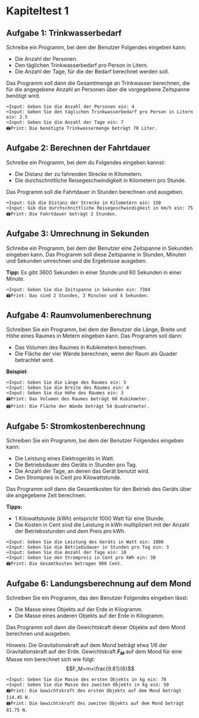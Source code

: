 # Kapiteltest 1


<!---
<img style="float: right; width:33%" src="./images/circles3.png">
Definiere eine Funktion, die einen Kreis zeichnet. Benutze
die Funktion, um die rechts dargestellte Figur zu zeichnen.
<div style="clear:both;"></div>



<img style="float: right; width:33%" src="./images/bsp08.png">
Schreibe eine Funktion, welche einen "Ast" der
nebenstehenden Schneeflocke zeichnet.
Schreibe eine weitere Funktion, welche die Funktion
"Ast" sechs mal aufruft, um die gesamte Schneeflocke
zu erhalten.
<div style="clear:both;"></div>



<img style="float: right; width:33%" src="./images/schachbrett.png">
Schreibe eine Funktion `schachbrett`, welche ein Schachbrett zeichnet.
Die Funktion soll zwei Parameter mit den Namen `x` und `y` haben.
Diese beiden Parameter geben die Anzahl der Spalten und die Anzahl der Zeilen an.
Du kannst davon ausgehen, dass sowohl x, als auch y, gerade Zahlen sind.
Das heißt x und y sind ohne Rest durch 2 dividierbar.

**Tipp:** Schreibe eine Funktion welche ein Mini-Schachbrett mit
der Größe 2x2 zeichnet und und wiederhole dieses x/2 mal in x-Richtung
und y/2 mal in y-Richtung.

<div style="clear:both;"></div>	
-->
## Aufgabe 1: Trinkwasserbedarf
Schreibe  ein Programm, bei dem der Benutzer Folgendes eingeben kann:

* Die Anzahl der Personen.
* Den täglichen Trinkwasserbedarf pro Person in Litern.
* Die Anzahl der Tage, für die der Bedarf berechnet werden soll.

Das Programm soll dann die Gesamtmenge an Trinkwasser berechnen, die für die angegebene Anzahl an Personen über die vorgegebene Zeitspanne benötigt wird.

```
⌨️Input: Geben Sie die Anzahl der Personen ein: 4  
⌨️Input: Geben Sie den täglichen Trinkwasserbedarf pro Person in Litern ein: 2.5  
⌨️Input: Geben Sie die Anzahl der Tage ein: 7  
🖨️Print: Die benötigte Trinkwassermenge beträgt 70 Liter.
```


## Aufgabe 2: Berechnen der Fahrtdauer
Schreibe ein Programm, bei dem du Folgendes eingeben kannst:

* Die Distanz der zu fahrenden Strecke in Kilometern.
* Die durchschnittliche Reisegeschwindigkeit in Kilometern pro Stunde.

Das Programm soll die Fahrtdauer in Stunden berechnen und ausgeben.

```
⌨️Input: Gib die Distanz der Strecke in Kilometern ein: 150  
⌨️Input: Gib die durchschnittliche Reisegeschwindigkeit in km/h ein: 75  
🖨️Print: Die Fahrtdauer beträgt 2 Stunden.
```


## Aufgabe 3: Umrechnung in Sekunden
Schreibe ein Programm, bei dem der Benutzer eine Zeitspanne in Sekunden eingeben kann.
Das Programm soll diese Zeitspanne in Stunden, Minuten und Sekunden umrechnen und die Ergebnisse ausgeben.

**Tipp:** Es gibt 3600 Sekunden in einer Stunde und 60 Sekunden in einer Minute.

```
⌨️Input: Geben Sie die Zeitspanne in Sekunden ein: 7384  
🖨️Print: Das sind 2 Stunden, 3 Minuten und 4 Sekunden.
```

## Aufgabe 4: Raumvolumenberechnung

Schreiben Sie ein Programm, bei dem der Benutzer die Länge, Breite und Höhe eines Raumes in Metern eingeben kann. Das Programm soll dann:

* Das Volumen des Raumes in Kubikmetern berechnen.
* Die Fläche der vier Wände berechnen, wenn der Raum als Quader betrachtet wird.

**Beispiel**:
```
⌨️Input: Geben Sie die Länge des Raumes ein: 5  
⌨️Input: Geben Sie die Breite des Raumes ein: 4  
⌨️Input: Geben Sie die Höhe des Raumes ein: 3  
🖨️Print: Das Volumen des Raumes beträgt 60 Kubikmeter.  
🖨️Print: Die Fläche der Wände beträgt 54 Quadratmeter.
```

## Aufgabe 5: Stromkostenberechnung

Schreiben Sie ein Programm, bei dem der Benutzer Folgendes eingeben kann:

* Die Leistung eines Elektrogeräts in Watt.
* Die Betriebsdauer des Geräts in Stunden pro Tag.
* Die Anzahl der Tage, an denen das Gerät benutzt wird.
* Den Strompreis in Cent pro Kilowattstunde.

Das Programm soll dann die Gesamtkosten für den Betrieb des Geräts über die angegebene Zeit berechnen.

**Tipps:**
* 1 Kilowattstunde (kWh) entspricht 1000 Watt für eine Stunde.
* Die Kosten in Cent sind die Leistung in kWh multipliziert mit der Anzahl der Betriebsstunden und dem Preis pro kWh.

```
⌨️Input: Geben Sie die Leistung des Geräts in Watt ein: 1000  
⌨️Input: Geben Sie die Betriebsdauer in Stunden pro Tag ein: 3  
⌨️Input: Geben Sie die Anzahl der Tage ein: 10  
⌨️Input: Geben Sie den Strompreis in Cent pro kWh ein: 30  
🖨️Print: Die Gesamtkosten betragen 900 Cent.
```

## Aufgabe 6: Landungsberechnung auf dem Mond

Schreiben Sie ein Programm, das den Benutzer Folgendes eingeben lässt:

* Die Masse eines Objekts auf der Erde in Kilogramm.
* Die Masse eines anderen Objekts auf der Erde in Kilogramm.

Das Programm soll dann die Gewichtskraft dieser Objekte auf dem Mond berechnen und ausgeben.

Hinweis: Die Gravitationskraft auf dem Mond beträgt etwa 1/6 der Gravitationskraft auf der Erde. Gewichtskraft ***F<sub>M</sub>*** auf dem Mond für eine Masse mm berechnet sich wie folgt:
$$F_M=m×\frac{9.81}{6}$$


```
⌨️Input: Geben Sie die Masse des ersten Objekts in kg ein: 70  
⌨️Input: Geben Sie die Masse des zweiten Objekts in kg ein: 50  
🖨️Print: Die Gewichtskraft des ersten Objekts auf dem Mond beträgt 114.45 N.  
🖨️Print: Die Gewichtskraft des zweiten Objekts auf dem Mond beträgt 81.75 N.
```


<!---
## Aufgabe 7	
Schreiben Sie ein Programm, bei dem der Benutzer die Anzahl
der zu zeichnenden Quadrate eingeben kann.
Gibt der Benutzer beispielsweise 5 ein,
so werden fünf Quadrate nebeneinander gezeichnet

## Aufgabe 8
Schreiben Sie ein Programm, bei dem der Benutzer die Anzahl der
Ecken eines regelmäßigen Vielecks angibt. Gibt
der Benutzer beispielsweise 8 ein, so soll ein regelmäßiges Achteck gezeichnet werden.

## Aufgabe 9
Schreiben Sie ein Programm, bei dem der Benutzer die Anzahl der
Blütenblätter einer Blume eingeben kann. Falls
der Benutzer 20 eingibt, wird eine Blume mit 20 Blütenblättern gezeichnet.

## Aufgabe 10
Schreiben Sie ein Programm, bei dem der Benutzer die Anzahl
der Blütenblätter und die Anzahl der Blumen eingeben kann.
Falls er beispielsweise 20 und 6 eingibt, werden sechs Blumen mit zwanzig Blütenblättern
nebeneinander gezeichnet.

-->


























